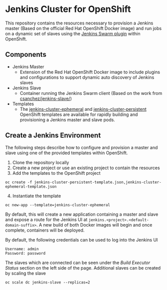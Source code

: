Jenkins Cluster for OpenShift
===============

This repository contains the resources necessary to provision a Jenkins master (Based on the official Red Hat OpenShift Docker image) and run jobs on a dynamic set of slaves using the [Jenkins Swarm plugin](https://wiki.jenkins-ci.org/display/JENKINS/Swarm+Plugin) within OpenShift. 

## Components

* Jenkins Master
	* Extension of the Red Hat OpenShift Docker image to include plugins and configurations to support dynamic auto discovery of Jenkins slaves
* Jenkins Slave
	* Container running the Jenkins Swarm client (Based on the work from [csanchez/jenkins-slave/](https://hub.docker.com/r/csanchez/jenkins-slave/))
* Templates
	* The [jenkins-cluster-ephemeral](jenkins-cluster-ephemeral-template.json) and [jenkins-cluster-persistent](jenkins-cluster-persistent-template.json) OpenShift templates are available for rapidly building and provisioning a Jenkins master and slave pods. 

	
## Create a Jenkins Environment

The following steps describe how to configure and provision a master and slave using one of the provided templates within OpenShift.

1. Clone the repository locally
2. Create a new project or use an existing project to contain the resources
3. Add the templates to the OpenShift project 

```
oc create -f jenkins-cluster-persistent-template.json,jenkins-cluster-ephemeral-template.json
``` 

4. Instantiate the template

```
oc new-app --template=jenkins-cluster-ephemeral
```

By default, this will create a new application containing a master and slave and expose a route for the Jenkins UI at `jenkins.<project>.<default-domain-suffix>`. A new build of both Docker images will begin and once complete, containers will be deployed.

By default, the following credentials can be used to log into the Jenkins UI

```
Username: admin
Password: password
```

The slaves which are connected can be seen under the *Build Executor Status* section on the left side of the page. Additional slaves can be created by scaling the slave

```
oc scale dc jenkins-slave --replicas=2
```